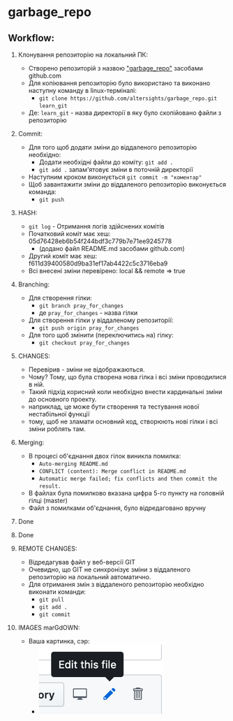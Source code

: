 # garbage_repo

## Workflow:
1. Клонування репозиторію на локальний ПК:
    - Створено репозиторій з назвою ["garbage_repo"](https://github.com/altersights/garbage_repo) засобами github.com
    - Для копіювання репозиторію було використано та виконано наступну команду в linux-терміналі:
      - `git clone https://github.com/altersights/garbage_repo.git learn_git`
    - Де: `learn_git` - назва директорії в яку було скопійовано файли з репозиторію
    
2. Commit:
    - Для того щоб додати зміни до віддаленого репозиторію необхідно:
      - Додати необхідні файли до коміту: `git add .`
      - `git add .` запам'ятовує зміни в поточній директорії
    - Наступним кроком виконується `git commit -m "коментар"`
    - Щоб завантажити зміни до віддаленого репозиторію виконується команда:
      - `git push`
      
3. HASH:
    - `git log` - Отримання логів здійснених комітів
    - Початковий коміт має хеш: 05d76428eb6b54f244bdf3c779b7e71ee9245778
      - (додано файл README.md засобами github.com)
    - Другий коміт має хеш: f611d39400580d9ba31ef17ab4422c5c3716eba9
    - Всі внесені зміни перевірено: local && remote => true

4. Branching:
    - Для створення гілки:
      - `git branch pray_for_changes`
      - де `pray_for_changes` - назва гілки
    - Для створення гілки у віддаленому репозиторії:
      - `git push origin pray_for_changes`
    - Для того щоб змінити (переключитись на) гілку:
      - `git checkout pray_for_changes`

5. CHANGES:
    - Перевірив - зміни не відображаються.
    - Чому? Тому, що була створена нова гілка і всі зміни проводилися в ній.
    - Такий підхід корисний коли необхідно внести кардинальні зміни до основного проекту.
    - наприклад, це може бути створення та тестування нової нестабільної функції
    - тому, щоб не зламати основний код, створюють нові гілки і всі зміни роблять там.

6. Merging:
    - В процесі об'єднання двох гілок виникла помилка:
      - `Auto-merging README.md`
      - `CONFLICT (content): Merge conflict in README.md`
      - `Automatic merge failed; fix conflicts and then commit the result.`
    - В файлах була помилково вказана цифра 5-го пункту на головній гілці (master)
    - Файл з помилками об'єднання, було відредаговано вручну

7. Done

8. Done

9. REMOTE CHANGES:
    - Відредагував файл у веб-версії GIT
    - Очевидно, що GIT не синхронізує зміни з віддаленого репозиторію на локальний автоматично.
    - Для отримання змін з віддаленого репозиторію необхідно виконати команди:
      - `git pull`
      - `git add .`
      - `git commit`

10. IMAGES marGdOWN:
     - Ваша картинка, сэр:
       - ![Some picture](./edite_file.png) 
